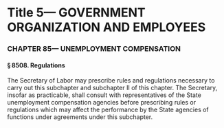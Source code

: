 
# Title 5— GOVERNMENT ORGANIZATION AND EMPLOYEES
### CHAPTER 85— UNEMPLOYMENT COMPENSATION
#### § 8508. Regulations

The Secretary of Labor may prescribe rules and regulations necessary to carry out this subchapter and subchapter II of this chapter. The Secretary, insofar as practicable, shall consult with representatives of the State unemployment compensation agencies before prescribing rules or regulations which may affect the performance by the State agencies of functions under agreements under this subchapter.
